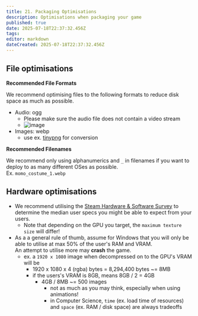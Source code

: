 ```yaml
---
title: 21. Packaging Optimisations
description: Optimisations when packaging your game
published: true
date: 2025-07-18T22:37:32.456Z
tags: 
editor: markdown
dateCreated: 2025-07-18T22:37:32.456Z
---
```


## File optimisations

**Recommended File Formats**

We recommend optimising files to the following formats to reduce disk space as much as possible.

- Audio: ogg
  - Please make sure the audio file does not contain a video stream
  - <img alt="image" src="https://github.com/user-attachments/assets/74b9909a-15d7-4561-a729-5acf28a3e9ed" />
- Images: webp
  - use ex. [tinypng](https://tinypng.com/) for conversion

**Recommended Filenames**

We recommend only using alphanumerics and `_` in filenames if you want to deploy to as many different OSes as possible.  
Ex. `momo_costume_1.webp`

## Hardware optimisations

- We recommend utilising the [Steam Hardware & Software Survey](https://store.steampowered.com/hwsurvey/Steam-Hardware-Software-Survey-Welcome-to-Steam) to determine the median user specs you might be able to expect from your users.
  - Note that depending on the GPU you target, the `maximum texture size` will differ!
- As a a general rule of thumb, assume for Windows that you will only be able to utilise at max 50% of the user's RAM and VRAM.  
An attempt to utilise more may **crash** the game. 
  - ex. a `1920 x 1080` image when decompressed on to the GPU's VRAM will be
    - 1920 x 1080 x 4 (rgba) bytes = 8,294,400 bytes ~= 8MB
    - if the users's VRAM is 8GB, means 8GB / 2 = 4GB
      - 4GB / 8MB ~= 500 images
        - not as much as you may think, especially when using animations!
        - in Computer Science, `time` (ex. load time of resources) and `space` (ex. RAM / disk space) are always tradeoffs
